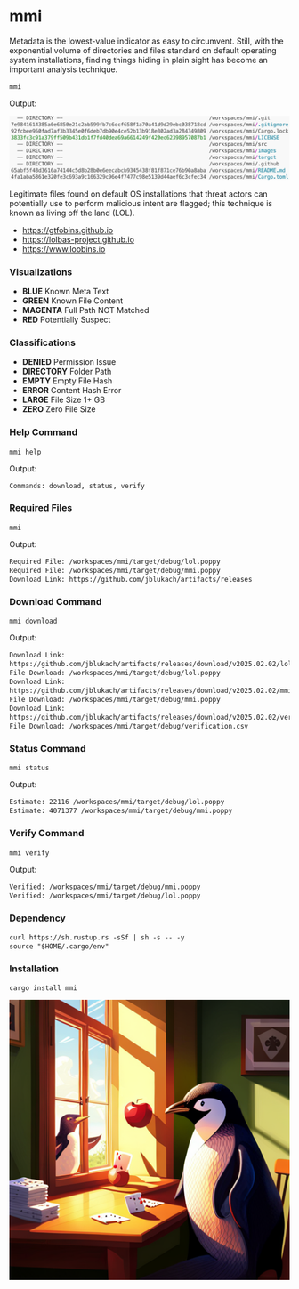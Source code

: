 # mmi

Metadata is the lowest-value indicator as easy to circumvent. Still, with the exponential volume of directories and files standard on default operating system installations, finding things hiding in plain sight has become an important analysis technique.

```
mmi
```

Output:

![Match Meta Inforamtion (MMI) Output](images/cli.png)

Legitimate files found on default OS installations that threat actors can potentially use to perform malicious intent are flagged; this technique is known as living off the land (LOL).

- https://gtfobins.github.io
- https://lolbas-project.github.io
- https://www.loobins.io

### Visualizations

- **BLUE** Known Meta Text
- **GREEN** Known File Content
- **MAGENTA** Full Path NOT Matched
- **RED** Potentially Suspect

### Classifications

- **DENIED** Permission Issue
- **DIRECTORY** Folder Path
- **EMPTY** Empty File Hash
- **ERROR** Content Hash Error
- **LARGE** File Size 1+ GB
- **ZERO** Zero File Size

### Help Command

```
mmi help
```

Output:

```
Commands: download, status, verify
```

### Required Files

```
mmi
```

Output:

```
Required File: /workspaces/mmi/target/debug/lol.poppy
Required File: /workspaces/mmi/target/debug/mmi.poppy
Download Link: https://github.com/jblukach/artifacts/releases
```

### Download Command

```
mmi download
```

Output:

```
Download Link: https://github.com/jblukach/artifacts/releases/download/v2025.02.02/lol.poppy
File Download: /workspaces/mmi/target/debug/lol.poppy
Download Link: https://github.com/jblukach/artifacts/releases/download/v2025.02.02/mmi.poppy
File Download: /workspaces/mmi/target/debug/mmi.poppy
Download Link: https://github.com/jblukach/artifacts/releases/download/v2025.02.02/verification.csv
File Download: /workspaces/mmi/target/debug/verification.csv
```

### Status Command

```
mmi status
```

Output:

```
Estimate: 22116 /workspaces/mmi/target/debug/lol.poppy
Estimate: 4071377 /workspaces/mmi/target/debug/mmi.poppy
```

### Verify Command

```
mmi verify
```

Output:

```
Verified: /workspaces/mmi/target/debug/mmi.poppy
Verified: /workspaces/mmi/target/debug/lol.poppy
```

### Dependency

```
curl https://sh.rustup.rs -sSf | sh -s -- -y
source "$HOME/.cargo/env"
```

### Installation

```
cargo install mmi
```

![Match Meta Inforamtion (MMI)](images/mmi.png)
